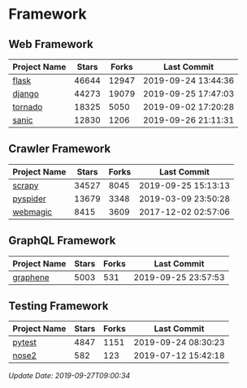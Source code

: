 # Framework

## Web Framework

| Project Name | Stars | Forks | Last Commit |
| ------------ | ----- | ----- | ----------- |
| [flask](https://github.com/pallets/flask) | 46644 | 12947 | 2019-09-24 13:44:36 |
| [django](https://github.com/django/django) | 44273 | 19079 | 2019-09-25 17:47:03 |
| [tornado](https://github.com/tornadoweb/tornado) | 18325 | 5050 | 2019-09-02 17:20:28 |
| [sanic](https://github.com/huge-success/sanic) | 12830 | 1206 | 2019-09-26 21:11:31 |

## Crawler Framework

| Project Name | Stars | Forks | Last Commit |
| ------------ | ----- | ----- | ----------- |
| [scrapy](https://github.com/scrapy/scrapy) | 34527 | 8045 | 2019-09-25 15:13:13 |
| [pyspider](https://github.com/binux/pyspider) | 13679 | 3348 | 2019-03-09 23:50:28 |
| [webmagic](https://github.com/code4craft/webmagic) | 8415 | 3609 | 2017-12-02 02:57:06 |

## GraphQL Framework

| Project Name | Stars | Forks | Last Commit |
| ------------ | ----- | ----- | ----------- |
| [graphene](https://github.com/graphql-python/graphene) | 5003 | 531 | 2019-09-25 23:57:53 |

## Testing Framework

| Project Name | Stars | Forks | Last Commit |
| ------------ | ----- | ----- | ----------- |
| [pytest](https://github.com/pytest-dev/pytest) | 4847 | 1151 | 2019-09-24 08:30:23 |
| [nose2](https://github.com/nose-devs/nose2) | 582 | 123 | 2019-07-12 15:42:18 |

*Update Date: 2019-09-27T09:00:34*